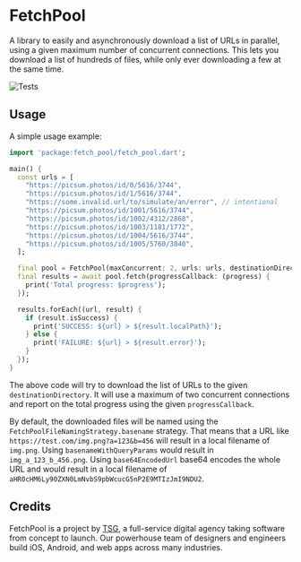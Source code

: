 # FetchPool

A library to easily and asynchronously download a list of URLs in parallel, using a given
maximum number of concurrent connections. This lets you download a list of hundreds of files,
while only ever downloading a few at the same time.

![Tests](https://github.com/thesmythgroup/fetch_pool/actions/workflows/dart.yml/badge.svg)

## Usage

A simple usage example:

```dart
import 'package:fetch_pool/fetch_pool.dart';

main() {
  const urls = [
    "https://picsum.photos/id/0/5616/3744",
    "https://picsum.photos/id/1/5616/3744",
    "https://some.invalid.url/to/simulate/an/error", // intentional
    "https://picsum.photos/id/1001/5616/3744",
    "https://picsum.photos/id/1002/4312/2868",
    "https://picsum.photos/id/1003/1181/1772",
    "https://picsum.photos/id/1004/5616/3744",
    "https://picsum.photos/id/1005/5760/3840",
  ];

  final pool = FetchPool(maxConcurrent: 2, urls: urls, destinationDirectory: "./deep/path/to/images");
  final results = await pool.fetch(progressCallback: (progress) {
    print('Total progress: $progress');
  });

  results.forEach((url, result) {
    if (result.isSuccess) {
      print('SUCCESS: ${url} > ${result.localPath}');
    } else {
      print('FAILURE: ${url} > ${result.error}');
    }
  });
}
```

The above code will try to download the list of URLs to the given `destinationDirectory`. It will use a
maximum of two concurrent connections and report on the total progress using the given `progressCallback`.

By default, the downloaded files will be named using the `FetchPoolFileNamingStrategy.basename` strategy.
That means that a URL like `https://test.com/img.png?a=123&b=456` will result in a local filename of `img.png`.
Using `basenameWithQueryParams` would result in `img_a_123_b_456.png`.
Using `base64EncodedUrl` base64 encodes the whole URL and would result in a local filename of `aHR0cHM6Ly90ZXN0LmNvbS9pbWcucG5nP2E9MTIzJmI9NDU2`.

## Credits

FetchPool is a project by [TSG](https://thesmythgroup.com/), a full-service digital agency taking software from concept to launch.
Our powerhouse team of designers and engineers build iOS, Android, and web apps across many industries.
